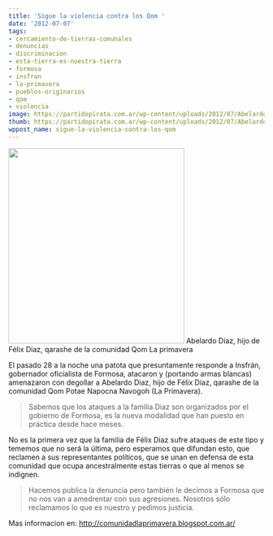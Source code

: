 ```yaml
---
title: 'Sigue la violencia contra los Qom '
date: '2012-07-07'
tags:
- cercamiento-de-tierras-comunales
- denuncias
- discriminacion
- esta-tierra-es-nuestra-tierra
- formosa
- insfran
- la-primavera
- pueblos-originarios
- qom
- violencia
image: https://partidopirata.com.ar/wp-content/uploads/2012/07/Abelardo-Diaz.jpg
thumb: https://partidopirata.com.ar/wp-content/uploads/2012/07/Abelardo-Diaz-150x150.jpg
wppost_name: sigue-la-violencia-contra-los-qom
---
```


<a href="https://partidopirata.com.ar/wp-content/uploads/2012/07/Abelardo-Diaz.jpg"><img class="size-medium wp-image-5132" title="Abelardo Diaz hijo de Félix Diaz qarashe de la comunidad Qom La primavera" src="https://partidopirata.com.ar/wp-content/uploads/2012/07/Abelardo-Diaz-277x300.jpg" alt="" width="346" height="384" /></a> Abelardo Diaz, hijo de Félix Diaz, qarashe de la comunidad Qom La primavera



El pasado 28 a la noche una patota que presuntamente responde a Insfrán, gobernador oficialista de Formosa, atacaron y (portando armas blancas) amenazaron con degollar a Abelardo Diaz, hijo de Félix Diaz, qarashe de la comunidad Qom Potae Napocna Navogoh (La Primavera).
<blockquote>Sabemos que los ataques a la familia Diaz son organizados por el gobierno de Formosa, es la nueva modalidad que han puesto en práctica desde hace meses.</blockquote>


No es la primera vez que la familia de Félix Diaz sufre ataques de este tipo y tememos que no será la última, pero esperamos que difundan esto, que reclamen a sus representantes políticos, que se unan en defensa de esta comunidad que ocupa ancestralmente estas tierras o que al menos se indignen.


<blockquote>Hacemos publica la denuncia pero también le decimos a Formosa que no nos van a amedrentar con sus agresiones. Nosotros sólo reclamamos lo que es nuestro y pedimos justicia.</blockquote>
Mas informacion en: <a title="La primavera" href="http://comunidadlaprimavera.blogspot.com.ar/" target="_blank">http://comunidadlaprimavera.blogspot.com.ar/</a>
